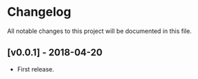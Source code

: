 # Changelog

All notable changes to this project will be documented in this file.

## [v0.0.1] - 2018-04-20

- First release.
